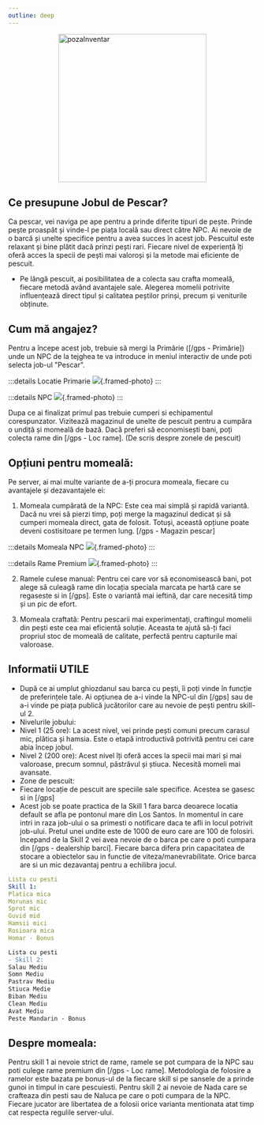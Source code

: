 ```yaml
---
outline: deep
---
```


<img src="https://png.pngtree.com/png-vector/20230831/ourmid/pngtree-raw-sea-bass-fresh-seabass-fish-isolated-on-white-background-with-png-image_9225167.png" alt="pozaInventar" width="300" height="300" style="display: block; margin: 0px auto;" >

## Ce presupune Jobul de Pescar?

Ca pescar, vei naviga pe ape pentru a prinde diferite tipuri de pește. Prinde pește proaspăt și vinde-l pe piața locală sau direct către NPC. 
Ai nevoie de o barcă și unelte specifice pentru a avea succes în acest job. Pescuitul este relaxant și bine plătit dacă prinzi pești rari. Fiecare nivel de experiență îți oferă acces la specii de pești mai valoroși și la metode mai eficiente de pescuit.
- Pe lângă pescuit, ai posibilitatea de a colecta sau crafta momeală, fiecare metodă având avantajele sale. Alegerea momelii potrivite influențează direct tipul și calitatea peștilor prinși, precum și veniturile obținute.

## Cum mă angajez?

Pentru a începe acest job, trebuie să mergi la Primărie ([/gps - Primărie]) unde un NPC de la tejghea te va introduce in meniul interactiv de unde poti selecta job-ul "Pescar".

:::details Locatie Primarie
![](https://i.imgur.com/qE5Pk08.png){.framed-photo}
:::

:::details NPC
![](https://i.imgur.com/ihPIqMZ.png){.framed-photo}
:::

Dupa ce ai finalizat primul pas trebuie cumperi si echipamentul corespunzator. Vizitează magazinul de unelte de pescuit pentru a cumpăra o undiță și momeală de bază. Dacă preferi să economisești bani, poți colecta rame din [/gps - Loc rame].
(De scris despre zonele de pescuit)

## Opțiuni pentru momeală:
Pe server, ai mai multe variante de a-ți procura momeala, fiecare cu avantajele și dezavantajele ei:

1. Momeala cumpărată de la NPC:
Este cea mai simplă și rapidă variantă. Dacă nu vrei să pierzi timp, poți merge la magazinul dedicat și să cumperi momeala direct, gata de folosit. Totuși, această opțiune poate deveni costisitoare pe termen lung. [/gps - Magazin pescar]

:::details Momeala NPC
![](https://i.imgur.com/t2AaCPS.png){.framed-photo}
:::

:::details Rame Premium
![](https://i.imgur.com/ihPIqMZ.png){.framed-photo}
:::

2. Ramele culese manual:
Pentru cei care vor să economisească bani, pot alege să culeagă rame din locația speciala marcata pe hartă care se regaseste si in [/gps]. Este o variantă mai ieftină, dar care necesită timp și un pic de efort.

3. Momeala craftată:
Pentru pescarii mai experimentați, craftingul momelii din pești este cea mai eficientă soluție. Aceasta te ajută să-ți faci propriul stoc de momeală de calitate, perfectă pentru capturile mai valoroase.

## Informatii UTILE
- După ce ai umplut ghiozdanul sau barca cu pești, îi poți vinde în funcție de preferințele tale. Ai opțiunea de a-i vinde la NPC-ul din [/gps] sau de a-i vinde pe piața publică jucătorilor care au nevoie de pești pentru skill-ul 2. 
- Nivelurile jobului:
- Nivel 1 (25 ore): La acest nivel, vei prinde pești comuni precum carasul mic, plătica și hamsia. Este o etapă introductivă potrivită pentru cei care abia încep jobul.
- Nivel 2 (200 ore): Acest nivel îți oferă acces la specii mai mari și mai valoroase, precum somnul, păstrăvul și știuca. Necesită momeli mai avansate. 
- Zone de pescuit:
- Fiecare locație de pescuit are speciile sale specifice. Acestea se gasesc si in [/gps]
- Acest job se poate practica de la Skill 1 fara barca deoarece locatia default se afla pe pontonul mare din Los Santos. In momentul in care intri in raza job-ului o sa primesti o notificare daca te afli in locul potrivit job-ului.
Pretul unei undite este de 1000 de euro care are 100 de folosiri.
Incepand de la Skill 2 vei avea nevoie de o barca pe care o poti cumpara din [/gps - dealership barci]. Fiecare barca difera prin capacitatea de stocare a obiectelor sau in functie de viteza/manevrabilitate. Orice barca are si un mic dezavantaj pentru a echilibra jocul.

```yaml
Lista cu pesti
Skill 1:
Platica mica
Morunas mic
Sprot mic
Guvid mid
Hamsii mici
Rosioara mica
Homar - Bonus
```
```diff
Lista cu pesti
- Skill 2:
Salau Mediu
Somn Mediu
Pastrav Mediu
Stiuca Medie
Biban Mediu
Clean Mediu
Avat Mediu
Peste Mandarin - Bonus
```

## Despre momeala:
Pentru skill 1 ai nevoie strict de rame, ramele se pot cumpara de la NPC sau poti culege rame premium din [/gps - Loc rame]. Metodologia de folosire a ramelor este bazata pe bonus-ul de la fiecare skill si pe sansele de a prinde gunoi in timpul in care pescuiesti.
Pentru skill 2 ai nevoie de Nada care se crafteaza din pesti sau de Naluca pe care o poti cumpara de la NPC. Fiecare jucator are libertatea de a folosii orice varianta mentionata atat timp cat respecta regulile server-ului.
